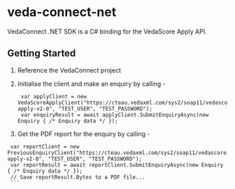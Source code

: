 # veda-connect-net

VedaConnect .NET SDK is a C# binding for the VedaScore Apply API.

## Getting Started

1. Reference the VedaConnect project
2. Initialise the client and make an enquiry by calling -

   ```code
    var applyClient = new VedaScoreApplyClient("https://cteau.vedaxml.com/sys2/soap11/vedascore-apply-v2-0", "TEST_USER", "TEST_PASSWORD");
    var enquiryResult = await applyClient.SubmitEnquiryAsync(new Enquiry { /* Enquiry data */ });
    ```

 3. Get the PDF report for the enquiry by calling -

   ```code
    var reportClient = new PreviousEnquiryClient("https://cteau.vedaxml.com/sys2/soap11/vedascore-apply-v2-0", "TEST_USER", "TEST_PASSWORD");
    var reportResult = await reportClient.SubmitEnquiryAsync(new Enquiry { /* Enquiry data */ });
    // Save reportResult.Bytes to a PDF file...
    ```
